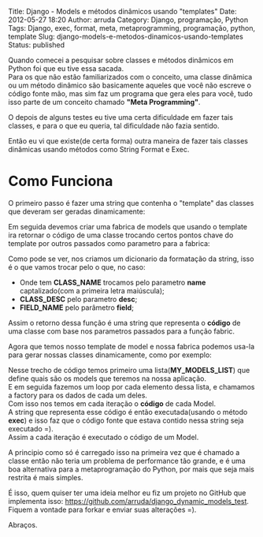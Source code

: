 Title: Django - Models e métodos dinâmicos usando "templates"
Date: 2012-05-27 18:20
Author: arruda
Category: Django, programação, Python
Tags: Django, exec, format, meta, metaprogramming, programação, python, template
Slug: django-models-e-metodos-dinamicos-usando-templates
Status: published

Quando comecei a pesquisar sobre classes e métodos dinâmicos em Python foi que eu tive essa sacada.  
Para os que não estão familiarizados com o conceito, uma classe dinâmica ou um método dinâmico são basicamente aqueles que você não escreve o código fonte mão, mas sim faz um programa que gera eles para você, tudo isso parte de um conceito chamado **"Meta Programming"**.

O depois de alguns testes eu tive uma certa dificuldade em fazer tais classes, e para o que eu queria, tal dificuldade não fazia sentido.

Então eu vi que existe(de certa forma) outra maneira de fazer tais classes dinâmicas usando métodos como String Format e Exec.

Como Funciona
=============

<p>

O primeiro passo é fazer uma string que contenha o "template" das classes que deveram ser geradas dinamicamente:  

<script src="https://gist.github.com/2815002.js?file=template.py"></script>
</p>
<p>

Em seguida devemos criar uma fabrica de models que usando o template ira retornar o código de uma classe trocando certos pontos chave do template por outros passados como parametro para a fabrica:  

<script src="https://gist.github.com/2815002.js?file=fabric.py"></script>

  
Como pode se ver, nos criamos um dicionario da formatação da string, isso é o que vamos trocar pelo o que, no caso:

</p>

-   Onde tem **CLASS\_NAME** trocamos pelo parametro **name** captalizado(com a primeira letra maiúscula);
-   **CLASS\_DESC** pelo parametro **desc**;
-   **FIELD\_NAME** pelo parâmetro **field**;

Assim o retorno dessa função é uma string que representa o **código** de uma classe com base nos parametros passados para a função fabric.

<p>

Agora que temos nosso template de model e nossa fabrica podemos usa-la para gerar nossas classes dinamicamente, como por exemplo:  

<script src="https://gist.github.com/2815002.js?file=models.py"></script>

  
Nesse trecho de código temos primeiro uma lista(**MY\_MODELS\_LIST**) que define quais são os models que teremos na nossa aplicação.  
E em seguida fazemos um loop por cada elemento dessa lista, e chamamos a factory para os dados de cada um deles.  
Com isso nos temos em cada iteração o **código** de cada Model.  
A string que representa esse código é então executada(usando o método **exec**) e isso faz que o código fonte que estava contido nessa string seja executado =).  
Assim a cada iteração é executado o código de um Model.

</p>

A principio como só é carregado isso na primeira vez que é chamado a classe então não teria um problema de performance tão grande, e é uma boa alternativa para a metaprogramação do Python, por mais que seja mais restrita é mais simples.

É isso, quem quiser ter uma ideia melhor eu fiz um projeto no GitHub que implementa isso: <https://github.com/arruda/django_dynamic_models_test>. Fiquem a vontade para forkar e enviar suas alterações =).

Abraços.
